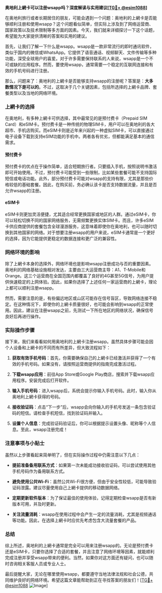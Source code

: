 **奥地利上網卡可以注册wsapp吗？深度解读与实用建议[[TG💪+ @esim1088](https://t.me/s/esim1088)]**

在奥地利旅行或者长期居住的朋友，可能会遇到一个问题：奥地利的上網卡是否能够顺利注册和使用wsapp？这个问题看似简单，但实际上涉及到了网络运营商、国家政策以及技术限制等多方面的因素。今天，我们就来详细探讨一下这个话题，希望能为大家提供清晰的答案和实用的建议。

首先，让我们了解一下什么是wsapp。wsapp是一款非常流行的即时通讯软件，类似于国内的微信或WhatsApp。它提供了语音通话、视频聊天、文件传输等多种功能，深受全球用户的喜爱。对于许多需要保持联系的人来说，wsapp是一个不可或缺的应用程序。然而，要使用wsapp，通常需要一个稳定的互联网连接和有效的手机号码进行注册。

那么，问题来了：奥地利的上網卡是否能够支持wsapp的注册呢？答案是：**大多数情况下是可以的**。不过，这取决于几个关键因素，包括所选择的上網卡品牌、套餐类型以及当地的网络环境。

### 上網卡的选择

在奥地利，有多种上網卡可供选择，其中最常见的是预付费卡（Prepaid SIM Card）和eSIM卡。预付费卡是一种传统的物理SIM卡，用户可以在奥地利的各大超市、手机店购买。而eSIM卡则是近年来兴起的一种虚拟SIM卡，可以直接通过电子设备下载到支持eSIM功能的手机中。两者各有优劣，但都能满足基本的通信需求。

#### 预付费卡

预付费卡的优点在于操作简单，适合短期旅行者。只要插入手机，按照说明书激活即可开始使用。不过，预付费卡可能受到一些限制，比如某些套餐可能不支持国际短信或电话功能。此外，部分预付费卡可能对wsapp的支持有限，尤其是那些价格较低的基础套餐。因此，在购买前，务必确认该卡是否支持数据流量，并且是否允许wsapp的注册。

#### eSIM卡

eSIM卡则更加灵活便捷，尤其适合经常更换国家或地区的人群。通过eSIM卡，你可以轻松切换不同的国家网络服务，无需频繁更换实体SIM卡。而且，许多eSIM卡供应商提供的套餐包含全球漫游服务，这意味着即使你在奥地利，也可以随时切换到其他国家的网络。对于想要注册wsapp的用户来说，eSIM卡通常是一个更好的选择，因为它能提供更稳定的数据连接和更广泛的兼容性。

### 网络环境的影响

除了上網卡本身的选择外，网络环境也是影响wsapp注册成功与否的重要因素。奥地利的网络基础设施相对发达，主要由三大运营商主导：A1、T-Mobile和Orange。这三个运营商在全国范围内都覆盖了良好的4G甚至5G信号，为用户提供快速稳定的上网体验。因此，如果你选择了上述任何一家运营商的上網卡，理论上都可以顺利注册wsapp。

然而，需要注意的是，有些偏远地区或山区可能存在信号盲区，导致网络连接不稳定。在这种情况下，即使你的上網卡质量很好，也可能会影响到wsapp的正常使用。因此，建议在注册wsapp之前，先测试一下所在地区的网络状况，确保信号良好后再进行操作。

### 实际操作步骤

接下来，我们来看看如何用奥地利的上網卡注册wsapp。虽然具体步骤可能会因个人设备和上網卡的不同而有所差异，但大致流程如下：

1. **获取有效手机号码**：首先，你需要确保自己的上網卡已经激活并获得了一个有效的手机号码。如果没有，请按照运营商提供的指南完成激活过程。
   
2. **下载wsapp应用**：前往App Store或Google Play商店，搜索并下载wsapp应用程序。安装完成后打开软件。

3. **输入手机号码**：进入wsapp后，系统会提示你输入手机号码。此时，输入你从奥地利上網卡获得的号码。

4. **接收验证码**：点击“下一步”后，wsapp会向你输入的手机号发送一条包含验证码的短信。请检查手机短信，找到验证码并输入。

5. **设置个人信息**：完成验证码验证后，你可以根据提示设置头像、昵称等个人信息。至此，wsapp注册完成！

### 注意事项与小贴士

虽然以上步骤看起来简单明了，但在实际操作过程中仍需注意以下几点：

- **提前准备备用联系方式**：如果第一次未能成功接收验证码，可以尝试使用其他手机号码作为备用联系方式。
  
- **避免使用公共Wi-Fi**：虽然公共Wi-Fi很方便，但由于安全性较低，可能导致验证码泄露。建议尽量使用自己上網卡提供的移动数据网络。

- **定期更新软件版本**：为了保证最佳的使用体验，记得定期检查wsapp是否有新版本可用，并及时更新。

- **关注流量消耗**：wsapp在使用过程中会产生一定的流量消耗，尤其是视频通话等功能。因此，在选择上網卡时应优先考虑包含大流量套餐的产品。

### 总结

综上所述，奥地利的上網卡通常是完全可以用来注册wsapp的。无论是预付费卡还是eSIM卡，只要你选择了合适的套餐，并且注意了网络环境等因素，就能顺利完成注册并享受wsapp带来的便利。当然，如果你对这方面还有疑问，也可以随时咨询相关客服人员或专业人士。

最后提醒大家，无论在哪里使用wsapp，都要遵守当地法律法规和社会公德，共同维护良好的网络环境。希望这篇文章能帮助到正在寻找答案的朋友们！[[TG💪+ @esim1088](https://t.me/s/esim1088) ![Image](https://i.postimg.cc/4NQfJmqS/Snipaste-2025-05-13-00-14-12.png)]
